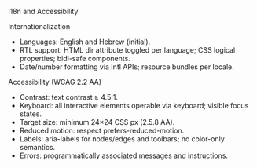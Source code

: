 i18n and Accessibility

Internationalization
- Languages: English and Hebrew (initial).
- RTL support: HTML dir attribute toggled per language; CSS logical properties; bidi-safe components.
- Date/number formatting via Intl APIs; resource bundles per locale.

Accessibility (WCAG 2.2 AA)
- Contrast: text contrast ≥ 4.5:1.
- Keyboard: all interactive elements operable via keyboard; visible focus states.
- Target size: minimum 24×24 CSS px (2.5.8 AA).
- Reduced motion: respect prefers-reduced-motion.
- Labels: aria-labels for nodes/edges and toolbars; no color-only semantics.
- Errors: programmatically associated messages and instructions.
